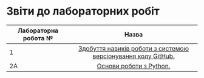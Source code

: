 # Звіти до лабораторних робіт
| Лабораторна робота № | Назва |
| ------------- |:------------------:| 
| 1 |  [ Здобуття навиків роботи з системою версіонування коду GitHub. ](https://github.com/IFalcoNI/Pavlo_Makohon_IK_31/tree/master/LAB_1)  |
| 2A |  [ Основи роботи з Python. ](https://github.com/IFalcoNI/Pavlo_Makohon_IK_31/tree/master/LAB_2a)  |